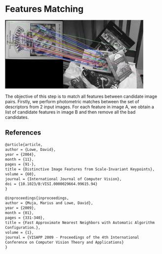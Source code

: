 # Features Matching

![](.gitbook/assets/matcher_result2.jpg)

The objective of this step is to match all features between candidate image pairs. Firstly, we perform photometric matches between the set of descriptors from 2 input images. For each feature in image A, we obtain a list of candidate features in image B and then remove all the bad candidates.

## References

```text
@article{article,
author = {Lowe, David},
year = {2004},
month = {11},
pages = {91-},
title = {Distinctive Image Features from Scale-Invariant Keypoints},
volume = {60},
journal = {International Journal of Computer Vision},
doi = {10.1023/B:VISI.0000029664.99615.94}
}
```

```text
@inproceedings{inproceedings,
author = {Muja, Marius and Lowe, David},
year = {2009},
month = {01},
pages = {331-340},
title = {Fast Approximate Nearest Neighbors with Automatic Algorithm Configuration.},
volume = {1},
journal = {VISAPP 2009 - Proceedings of the 4th International Conference on Computer Vision Theory and Applications}
}
```

